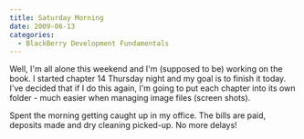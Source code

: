 ```yaml
---
title: Saturday Morning
date: 2009-06-13
categories: 
  - BlackBerry Development Fundamentals
---
```


Well, I'm all alone this weekend and I'm (supposed to be) working on the book. I started chapter 14 Thursday night and my goal is to finish it today. I've decided that if I do this again, I'm going to put each chapter into its own folder - much easier when managing image files (screen shots).

Spent the morning getting caught up in my office. The bills are paid, deposits made and dry cleaning picked-up. No more delays!
